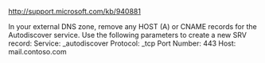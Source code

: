 <!-- TITLE: Exchange 2010 Configure Autodiscover Without Ssl -->

http://support.microsoft.com/kb/940881

In your external DNS zone, remove any HOST (A) or CNAME records for the Autodiscover service.
Use the following parameters to create a new SRV record:
Service: _autodiscover
Protocol: _tcp
Port Number: 443
Host: mail.contoso.com